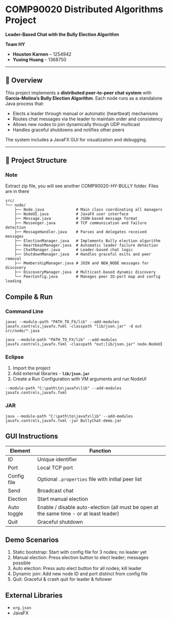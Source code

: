 # COMP90020 Distributed Algorithms Project  
**Leader-Based Chat with the Bully Election Algorithm**

**Team HY**  
- **Houston Karnen** – 1254942  
- **Yuxing Huang** – 1368750  

---

## 📘 Overview

This project implements a **distributed peer-to-peer chat system** with **Garcia-Molina’s Bully Election Algorithm**. Each node runs as a standalone Java process that:

- Elects a leader through manual or automatic (heartbeat) mechanisms
- Routes chat messages via the leader to maintain order and consistency
- Allows new nodes to join dynamically through UDP multicast
- Handles graceful shutdowns and notifies other peers

The system includes a JavaFX GUI for visualization and debugging.

---

## 📁 Project Structure
### Note
Extract zip file, you will see another COMP90020-HY-BULLY folder. Files are in there

```plaintext
src/
└── node/
    ├── Node.java              # Main class coordinating all managers
    ├── NodeUI.java            # JavaFX user interface
    ├── Message.java           # JSON-based message format
    ├── Messenger.java         # TCP communication and failure detection
    ├── MessageHandler.java    # Parses and delegates received messages
    ├── ElectionManager.java   # Implements Bully election algorithm
    ├── HeartbeatManager.java  # Automatic leader failure detection
    ├── ChatManager.java       # Leader-based chat logic
    ├── ShutdownManager.java   # Handles graceful exits and peer removal
    ├── MembershipManager.java # JOIN and NEW_NODE messages for discovery
    ├── DiscoveryManager.java  # Multicast-based dynamic discovery
    └── PeerConfig.java        # Manages peer ID-port map and config loading

```

## Compile & Run
### Command Line
```
javac --module-path "PATH_TO_FX/lib" --add-modules javafx.controls,javafx.fxml -classpath "lib/json.jar" -d out src/node/*.java
```

```
java --module-path "PATH_TO_FX/lib" --add-modules javafx.controls,javafx.fxml -classpath "out;lib/json.jar" node.NodeUI
```

### Eclipse
1. Import the project
2. Add external libraries - **`lib/json.jar`**
3. Create a Run Configuration with VM arguments and run NodeUI
```
--module-path "C:\path\to\javafx\lib" --add-modules javafx.controls,javafx.fxml
```

### JAR
```
java --module-path "C:\path\to\javafx\lib" --add-modules javafx.controls,javafx.fxml -jar BullyChat-demo.jar
```
## GUI Instructions
| Element | Function |
| ------- | -------- |
ID | Unique identifier
Port | Local TCP port
Config file | Optional `.properties` file with initial peer list
Send | Broadcast chat
Election | Start manual election
Auto toggle | Enable / disable auto-election (all must be open at the same time - or at least leader)
Quit | Graceful shutdown

## Demo Scenarios
1. Static bootstrap: Start with config file for 3 nodes; no leader yet
2. Manual election: Press election button to elect leader; messages possible
3. Auto election: Press auto elect button for all nodes; kill leader
4. Dynamic join: Add new node ID and port distinct from config file 
5. Quit: Graceful & crash quit for leader & follower

## External Libraries
- `org.json`
- JavaFX

